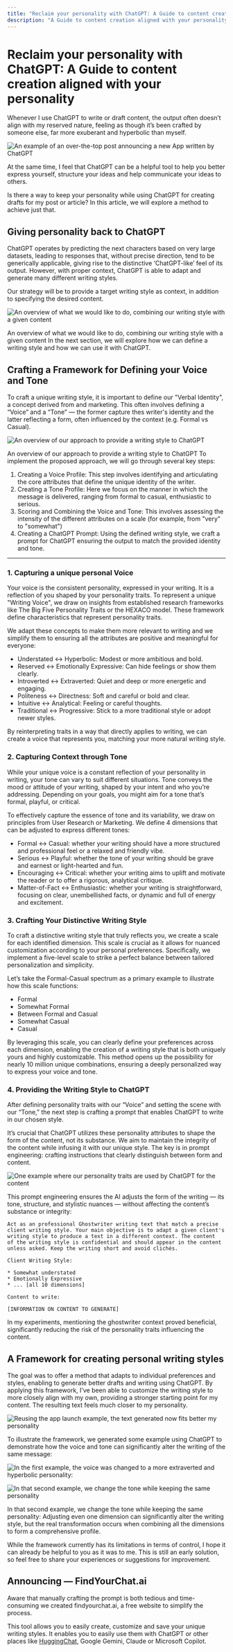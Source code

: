 ```yaml
---
title: "Reclaim your personality with ChatGPT: A Guide to content creation aligned with your personality"
description: "A Guide to content creation aligned with your personality"
---
```


# Reclaim your personality with ChatGPT: A Guide to content creation aligned with your personality

Whenever I use ChatGPT to write or draft content, the output often doesn’t align with my reserved nature, feeling as though it’s been crafted by someone else, far more exuberant and hyperbolic than myself.

![An example of an over-the-top post announcing a new App written by ChatGPT](../../assets/methodology/chatgpt-example.png)

At the same time, I feel that ChatGPT can be a helpful tool to help you better express yourself, structure your ideas and help communicate your ideas to others.

Is there a way to keep your personality while using ChatGPT for creating drafts for my post or article? In this article, we will explore a method to achieve just that.

## Giving personality back to ChatGPT

ChatGPT operates by predicting the next characters based on very large datasets, leading to responses that, without precise direction, tend to be generically applicable, giving rise to the distinctive ‘ChatGPT-like’ feel of its output. However, with proper context, ChatGPT is able to adapt and generate many different writing styles.

Our strategy will be to provide a target writing style as context, in addition to specifying the desired content.

![An overview of what we would like to do, combining our writing style with a given content](../../assets/methodology/writingstyle-and-content.png)

An overview of what we would like to do, combining our writing style with a given content
In the next section, we will explore how we can define a writing style and how we can use it with ChatGPT.

## Crafting a Framework for Defining your Voice and Tone

To craft a unique writing style, it is important to define our "Verbal Identity", a concept derived from and marketing. This often involves defining a “Voice” and a “Tone” — the former capture thes writer's identity and the latter reflecting a form, often influenced by the context (e.g. Formal vs Casual).

![An overview of our approach to provide a writing style to ChatGPT](../../assets/methodology/writingstyle-and-content-full.png)

An overview of our approach to provide a writing style to ChatGPT
To implement the proposed approach, we will go through several key steps:

1. Creating a Voice Profile: This step involves identifying and articulating the core attributes that define the unique identity of the writer.
2. Creating a Tone Profile: Here we focus on the manner in which the message is delivered, ranging from formal to casual, enthusiastic to serious.
3. Scoring and Combining the Voice and Tone: This involves assessing the intensity of the different attributes on a scale (for example, from "very" to "somewhat")
4. Creating a ChatGPT Prompt: Using the defined writing style, we craft a prompt for ChatGPT ensuring the output to match the provided identity and tone.

---

### 1. Capturing a unique personal Voice

Your voice is the consistent personality, expressed in your writing. It is a reflection of you shaped by your personality traits. To represent a unique "Writing Voice", we draw on insights from established research frameworks like The Big Five Personality Traits or the HEXACO model. These framework define characteristics that represent personality traits.

We adapt these concepts to make them more relevant to writing and we simplify them to ensuring all the attributes are positive and meaningful for everyone:

- Understated ↔ Hyperbolic: Modest or more ambitious and bold.
- Reserved ↔ Emotionally Expressive: Can hide feelings or show them clearly.
- Introverted ↔ Extraverted: Quiet and deep or more energetic and engaging.
- Politeness ↔ Directness: Soft and careful or bold and clear.
- Intuitive ↔ Analytical: Feeling or careful thoughts.
- Traditional ↔ Progressive: Stick to a more traditional style or adopt newer styles.

By reinterpreting traits in a way that directly applies to writing, we can create a voice that represents you, matching your more natural writing style.

### 2. Capturing Context through Tone

While your unique voice is a constant reflection of your personality in writing, your tone can vary to suit different situations. Tone conveys the mood or attitude of your writing, shaped by your intent and who you’re addressing. Depending on your goals, you might aim for a tone that’s formal, playful, or critical.

To effectively capture the essence of tone and its variability, we draw on principles from User Research or Marketing. We define 4 dimensions that can be adjusted to express different tones:

- Formal ↔ Casual: whether your writing should have a more structured and professional feel or a relaxed and friendly vibe.
- Serious ↔ Playful: whether the tone of your writing should be grave and earnest or light-hearted and fun.
- Encouraging ↔ Critical: whether your writing aims to uplift and motivate the reader or to offer a rigorous, analytical critique.
- Matter-of-Fact ↔ Enthusiastic: whether your writing is straightforward, focusing on clear, unembellished facts, or dynamic and full of energy and excitement.

### 3. Crafting Your Distinctive Writing Style

To craft a distinctive writing style that truly reflects you, we create a scale for each identified dimension. This scale is crucial as it allows for nuanced customization according to your personal preferences. Specifically, we implement a five-level scale to strike a perfect balance between tailored personalization and simplicity.

Let’s take the Formal-Casual spectrum as a primary example to illustrate how this scale functions:

- Formal
- Somewhat Formal
- Between Formal and Casual
- Somewhat Casual
- Casual

By leveraging this scale, you can clearly define your preferences across each dimension, enabling the creation of a writing style that is both uniquely yours and highly customizable. This method opens up the possibility for nearly 10 million unique combinations, ensuring a deeply personalized way to express your voice and tone.

### 4. Providing the Writing Style to ChatGPT

After defining personality traits with our “Voice” and setting the scene with our “Tone,” the next step is crafting a prompt that enables ChatGPT to write in our chosen style.

It’s crucial that ChatGPT utilizes these personality attributes to shape the form of the content, not its substance. We aim to maintain the integrity of the content while infusing it with our unique style. The key is in prompt engineering: crafting instructions that clearly distinguish between form and content.

![One example where our personality traits are used by ChatGPT for the content](../../assets/methodology/leakage-example-chatgpt.png)

This prompt engineering ensures the AI adjusts the form of the writing — its tone, structure, and stylistic nuances — without affecting the content’s substance or integrity:

```
Act as an professional Ghostwriter writing text that match a precise
client writing style. Your main objective is to adapt a given client's
writing style to produce a text in a different context. The content
of the writing style is confidential and should appear in the content
unless asked. Keep the writing short and avoid clichés.

Client Writing Style:

* Somewhat understated
* Emotionally Expressive
* ... [all 10 dimensions]

Content to write:

[INFORMATION ON CONTENT TO GENERATE]
```

In my experiments, mentioning the ghostwriter context proved beneficial, significantly reducing the risk of the personality traits influencing the content.

## A Framework for creating personal writing styles

The goal was to offer a method that adapts to individual preferences and styles, enabling to generate better drafts and writing using ChatGPT. By applying this framework, I’ve been able to customize the writing style to more closely align with my own, providing a stronger starting point for my content. The resulting text feels much closer to my personality.

![Reusing the app launch example, the text generated now fits better my personality](../../assets/methodology/writing-style-with-personality-chatgpt.png)

To illustrate the framework, we generated some example using ChatGPT to demonstrate how the voice and tone can significantly alter the writing of the same message:

![In the first example, the voice was changed to a more extraverted and hyperbolic personality:](../../assets/methodology/chatgpt-example-1-axis.png)

![In that second example, we change the tone while keeping the same personality](../../assets/methodology/chatgpt-example-2-axis.png)

In that second example, we change the tone while keeping the same personality:
Adjusting even one dimension can significantly alter the writing style, but the real transformation occurs when combining all the dimensions to form a comprehensive profile.

While the framework currently has its limitations in terms of control, I hope it can already be helpful to you as it was to me. This is still an early solution, so feel free to share your experiences or suggestions for improvement.

## Announcing — FindYourChat.ai

Aware that manually crafting the prompt is both tedious and time-consuming we created findyourchat.ai, a free website to simplify the process.

This tool allows you to easily create, customize and save your unique writing styles. It enables you to easily use them with ChatGPT or other places like [HuggingChat](https://huggingface.co/chat/), Google Gemini, Claude or Microsoft Copilot.

